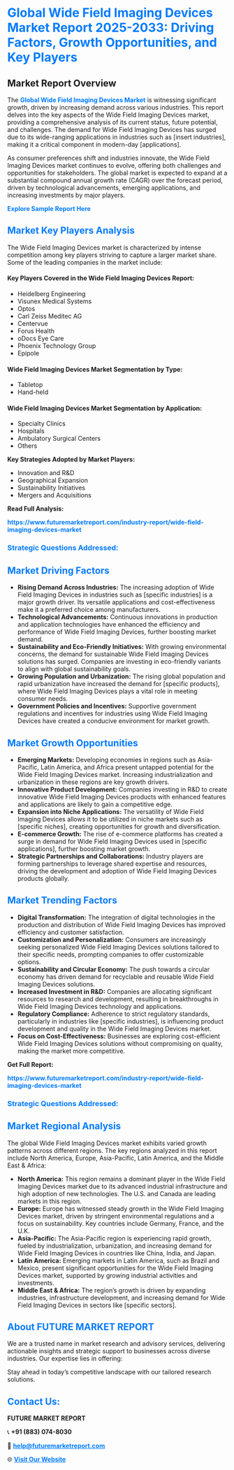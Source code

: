 <h1 style="color: #007BFF;">Global Wide Field Imaging Devices Market Report 2025-2033: Driving Factors, Growth Opportunities, and Key Players</h1>

<section id="overview">
<h2>Market Report Overview</h2>
<p>The <a href="https://www.futuremarketreport.com/industry-report/wide-field-imaging-devices-market" style="color: #007BFF; text-decoration: none;"><strong>Global Wide Field Imaging Devices Market</strong></a> is witnessing significant growth, driven by increasing demand across various industries. This report delves into the key aspects of the Wide Field Imaging Devices market, providing a comprehensive analysis of its current status, future potential, and challenges. The demand for Wide Field Imaging Devices has surged due to its wide-ranging applications in industries such as [insert industries], making it a critical component in modern-day [applications].</p>
<p>As consumer preferences shift and industries innovate, the Wide Field Imaging Devices market continues to evolve, offering both challenges and opportunities for stakeholders. The global market is expected to expand at a substantial compound annual growth rate (CAGR) over the forecast period, driven by technological advancements, emerging applications, and increasing investments by major players.</p>
</section>

<section id="overview">
<p><a href="https://www.futuremarketreport.com/request-sample/reportId=43284" style="color: #007BFF; text-decoration: none;"><strong>Explore Sample Report Here</strong></a></p>
</section>

<section id="key-players">
<h2 style="color: #007BFF;">Market Key Players Analysis</h2>
<p>The Wide Field Imaging Devices market is characterized by intense competition among key players striving to capture a larger market share. Some of the leading companies in the market include:</p>
<h4>Key Players Covered in the Wide Field Imaging Devices Report:</h4>
<ul><li>Heidelberg Engineering</li><li>Visunex Medical Systems</li><li>Optos</li><li>Carl Zeiss Meditec AG</li><li>Centervue</li><li>Forus Health</li><li>oDocs Eye Care</li><li>Phoenix Technology Group</li><li>Epipole</li></ul>
<h4>Wide Field Imaging Devices Market Segmentation by Type:</h4>
<ul><li>Tabletop</li><li>Hand-held</li></ul>

<h4>Wide Field Imaging Devices Market Segmentation by Application:</h4>
<ul><li>Specialty Clinics</li><li>Hospitals</li><li>Ambulatory Surgical Centers</li><li>Others</li></ul>
<p><strong>Key Strategies Adopted by Market Players:</strong></p>
<ul>
<li>Innovation and R&D</li>
<li>Geographical Expansion</li>
<li>Sustainability Initiatives</li>
<li>Mergers and Acquisitions</li>
</ul>
</section>

<section>
<p><strong>Read Full Analysis: </strong></p><a href="https://www.futuremarketreport.com/industry-report/wide-field-imaging-devices-market" style="color: #007BFF; text-decoration: none;"><strong>https://www.futuremarketreport.com/industry-report/wide-field-imaging-devices-market</strong></a>
<h3 style="color: #007BFF;">Strategic Questions Addressed:</h3>
</section>

<section id="driving-factors">
<h2 style="color: #007BFF;">Market Driving Factors</h2>
<ul>
<li><strong>Rising Demand Across Industries:</strong> The increasing adoption of Wide Field Imaging Devices in industries such as [specific industries] is a major growth driver. Its versatile applications and cost-effectiveness make it a preferred choice among manufacturers.</li>
<li><strong>Technological Advancements:</strong> Continuous innovations in production and application technologies have enhanced the efficiency and performance of Wide Field Imaging Devices, further boosting market demand.</li>
<li><strong>Sustainability and Eco-Friendly Initiatives:</strong> With growing environmental concerns, the demand for sustainable Wide Field Imaging Devices solutions has surged. Companies are investing in eco-friendly variants to align with global sustainability goals.</li>
<li><strong>Growing Population and Urbanization:</strong> The rising global population and rapid urbanization have increased the demand for [specific products], where Wide Field Imaging Devices plays a vital role in meeting consumer needs.</li>
<li><strong>Government Policies and Incentives:</strong> Supportive government regulations and incentives for industries using Wide Field Imaging Devices have created a conducive environment for market growth.</li>
</ul>
</section>

<section id="growth-opportunities">
<h2 style="color: #007BFF;">Market Growth Opportunities</h2>
<ul>
<li><strong>Emerging Markets:</strong> Developing economies in regions such as Asia-Pacific, Latin America, and Africa present untapped potential for the Wide Field Imaging Devices market. Increasing industrialization and urbanization in these regions are key growth drivers.</li>
<li><strong>Innovative Product Development:</strong> Companies investing in R&D to create innovative Wide Field Imaging Devices products with enhanced features and applications are likely to gain a competitive edge.</li>
<li><strong>Expansion into Niche Applications:</strong> The versatility of Wide Field Imaging Devices allows it to be utilized in niche markets such as [specific niches], creating opportunities for growth and diversification.</li>
<li><strong>E-commerce Growth:</strong> The rise of e-commerce platforms has created a surge in demand for Wide Field Imaging Devices used in [specific applications], further boosting market growth.</li>
<li><strong>Strategic Partnerships and Collaborations:</strong> Industry players are forming partnerships to leverage shared expertise and resources, driving the development and adoption of Wide Field Imaging Devices products globally.</li>
</ul>
</section>

<section id="trending-factors">
<h2 style="color: #007BFF;">Market Trending Factors</h2>
<ul>
<li><strong>Digital Transformation:</strong> The integration of digital technologies in the production and distribution of Wide Field Imaging Devices has improved efficiency and customer satisfaction.</li>
<li><strong>Customization and Personalization:</strong> Consumers are increasingly seeking personalized Wide Field Imaging Devices solutions tailored to their specific needs, prompting companies to offer customizable options.</li>
<li><strong>Sustainability and Circular Economy:</strong> The push towards a circular economy has driven demand for recyclable and reusable Wide Field Imaging Devices solutions.</li>
<li><strong>Increased Investment in R&D:</strong> Companies are allocating significant resources to research and development, resulting in breakthroughs in Wide Field Imaging Devices technology and applications.</li>
<li><strong>Regulatory Compliance:</strong> Adherence to strict regulatory standards, particularly in industries like [specific industries], is influencing product development and quality in the Wide Field Imaging Devices market.</li>
<li><strong>Focus on Cost-Effectiveness:</strong> Businesses are exploring cost-efficient Wide Field Imaging Devices solutions without compromising on quality, making the market more competitive.</li>
</ul>
</section>

<section>
<p><strong>Get Full Report: </strong></p><a href="https://www.futuremarketreport.com/industry-report/wide-field-imaging-devices-market" style="color: #007BFF; text-decoration: none;"><strong>https://www.futuremarketreport.com/industry-report/wide-field-imaging-devices-market</strong></a>
<h3 style="color: #007BFF;">Strategic Questions Addressed:</h3>
</section>


<section id="regional-analysis">
<h2 style="color: #007BFF;">Market Regional Analysis</h2>
<p>The global Wide Field Imaging Devices market exhibits varied growth patterns across different regions. The key regions analyzed in this report include North America, Europe, Asia-Pacific, Latin America, and the Middle East & Africa:</p>
<ul>
<li><strong>North America:</strong> This region remains a dominant player in the Wide Field Imaging Devices market due to its advanced industrial infrastructure and high adoption of new technologies. The U.S. and Canada are leading markets in this region.</li>
<li><strong>Europe:</strong> Europe has witnessed steady growth in the Wide Field Imaging Devices market, driven by stringent environmental regulations and a focus on sustainability. Key countries include Germany, France, and the U.K.</li>
<li><strong>Asia-Pacific:</strong> The Asia-Pacific region is experiencing rapid growth, fueled by industrialization, urbanization, and increasing demand for Wide Field Imaging Devices in countries like China, India, and Japan.</li>
<li><strong>Latin America:</strong> Emerging markets in Latin America, such as Brazil and Mexico, present significant opportunities for the Wide Field Imaging Devices market, supported by growing industrial activities and investments.</li>
<li><strong>Middle East & Africa:</strong> The region’s growth is driven by expanding industries, infrastructure development, and increasing demand for Wide Field Imaging Devices in sectors like [specific sectors].</li>
</ul>
</section>

<footer>
<h2 style="color: #007BFF;">About FUTURE MARKET REPORT</h2>
<p>We are a trusted name in market research and advisory services, delivering actionable insights and strategic support to businesses across diverse industries. Our expertise lies in offering:</p>

<p>Stay ahead in today’s competitive landscape with our tailored research solutions.</p>

<h2 style="color: #007BFF;">Contact Us:</h2>
<p><strong>FUTURE MARKET REPORT</strong></p>
<p>📞 <strong>+91 (883) 074-8030</strong></p>
<p>📧 <strong><a href="mailto:help@futuremarketreport.com" style="color: #007BFF;">help@futuremarketreport.com</a></strong></p>
<p>🌐 <strong><a href="https://www.futuremarketreport.com/" style="color: #007BFF;">Visit Our Website</a></strong></p>
</footer>